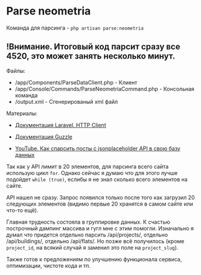 # Parse neometria

Команда для парсинга - ```php artisan parse:neometria```

## !Внимание. Итоговый код парсит сразу все 4520, это может занять несколько минут.

Файлы:
- /app/Components/ParseDataClient.php - Клиент
- /app/Console/Commands/ParseNeometriaCommand.php - Консольная команда
- /output.xml - Сгенерированый xml файл

Материалы:
- [Документация Laravel. HTTP Client](https://laravel.com/docs/10.x/http-client)
- [Документация Guzzle](https://docs.guzzlephp.org/en/stable/)

- [YouTube. Как спарсить посты c jsonplaceholder API в свою базу данных ](https://www.youtube.com/watch?v=DFCkTkmb2yo&ab_channel=LaravelCreative)

Так как у API лимит в 20 элементов, для парсинга всего сайта использую цикл `for`. Однако сейчас я думаю что для этого лучше подойдет `while (true)`, еслибы я не знал сколько всего элементов на сайте.

API нашел не сразу. Запрос появился только после того как загрузил 20 следующих элементов (видимо первые 20 хранятся в самом сайте или что-то ещё).

Главная трудность состояла в группировке данных. К счастью построчный дампинг массива и гугл мне с этим помогли. Изначально я думал что придется отдельно парсить /api/projects/, отдельно /api/buildings/, отдельно /api/flats/. Но позже всё получилось (кроме `project_id`, на всякий случай я заменил это поле на `project_slug`).

Также готов к предложениям по улучшению функционала сервиса, оптимизации, чистоте кода и тп.

